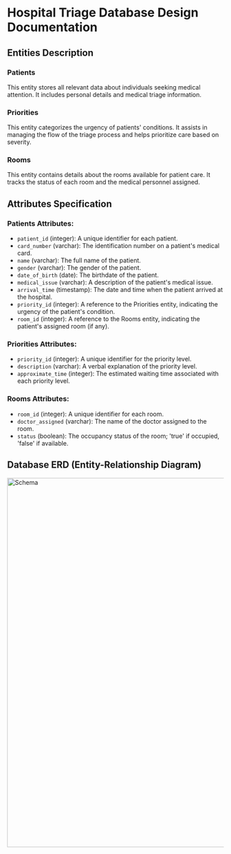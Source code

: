 # Hospital Triage Database Design Documentation

## Entities Description

### Patients
This entity stores all relevant data about individuals seeking medical attention. It includes personal details and medical triage information.

### Priorities
This entity categorizes the urgency of patients' conditions. It assists in managing the flow of the triage process and helps prioritize care based on severity.

### Rooms
This entity contains details about the rooms available for patient care. It tracks the status of each room and the medical personnel assigned.

## Attributes Specification

### Patients Attributes:
- `patient_id` (integer): A unique identifier for each patient.
- `card_number` (varchar): The identification number on a patient's medical card.
- `name` (varchar): The full name of the patient.
- `gender` (varchar): The gender of the patient.
- `date_of_birth` (date): The birthdate of the patient.
- `medical_issue` (varchar): A description of the patient's medical issue.
- `arrival_time` (timestamp): The date and time when the patient arrived at the hospital.
- `priority_id` (integer): A reference to the Priorities entity, indicating the urgency of the patient's condition.
- `room_id` (integer): A reference to the Rooms entity, indicating the patient's assigned room (if any).

### Priorities Attributes:
- `priority_id` (integer): A unique identifier for the priority level.
- `description` (varchar): A verbal explanation of the priority level.
- `approximate_time` (integer): The estimated waiting time associated with each priority level.

### Rooms Attributes:
- `room_id` (integer): A unique identifier for each room.
- `doctor_assigned` (varchar): The name of the doctor assigned to the room.
- `status` (boolean): The occupancy status of the room; 'true' if occupied, 'false' if available.

## Database ERD (Entity-Relationship Diagram)

<img width="858" alt="Schema" src="https://github.com/user-attachments/assets/811108b9-a587-4b52-96f6-1bd5365d2b48">
